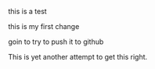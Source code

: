 this is a test

this is my first change

goin to try to push it to github

This is yet another attempt to get this right.
